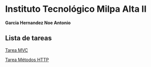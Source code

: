 # Instituto Tecnológico Milpa Alta II
**Garcia Hernandez Noe Antonio**


## Lista de tareas
[Tarea MVC](Tareas/README.md)

[Tarea Métodos HTTP](Tareas/Métodos_HTTP.md)
